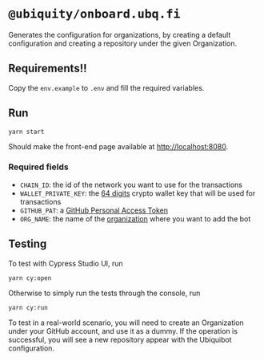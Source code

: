 # `@ubiquity/onboard.ubq.fi`

Generates the configuration for organizations, by creating a default configuration and creating a repository under the 
given Organization.

## Requirements!!

Copy the `env.example` to `.env` and fill the required variables.

## Run

```shell
yarn start
```
Should make the front-end page available at [http://localhost:8080](http://localhost:8080).

### Required fields
- `CHAIN_ID`: the id of the network you want to use for the transactions
- `WALLET_PRIVATE_KEY`: the [64 digits](https://www.browserling.com/tools/random-hex) crypto wallet key that will be used for transactions
- `GITHUB_PAT`: a [GitHub Personal Access Token](https://docs.github.com/en/authentication/keeping-your-account-and-data-secure/managing-your-personal-access-tokens#creating-a-personal-access-token-classic)
- `ORG_NAME`: the name of the [organization](https://github.com/settings/organizations) where you want to add the bot

## Testing
To test with Cypress Studio UI, run
```shell
yarn cy:open
```

Otherwise to simply run the tests through the console, run
```shell
yarn cy:run
```

To test in a real-world scenario, you will need to create an Organization under your GitHub account, and use it as a 
dummy. If the operation is successful, you will see a new repository appear with the Ubiquibot configuration.
